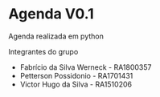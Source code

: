 Agenda V0.1
================================

Agenda realizada em python

Integrantes do grupo

* Fabrício da Silva Werneck - RA1800357
* Petterson Possidonio - RA1701431
* Victor Hugo da Silva - RA1510206
